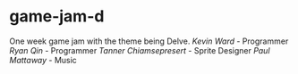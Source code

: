 # game-jam-d
One week game jam with the theme being Delve.
*Kevin Ward* - Programmer
*Ryan Qin* - Programmer
*Tanner Chiamsepresert* - Sprite Designer
*Paul Mattaway* - Music
